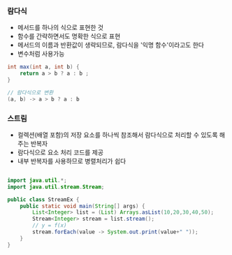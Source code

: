 ### 람다식
- 메서드를 하나의 식으로 표현한 것
- 함수를 간략하면서도 명확한 식으로 표현
- 메서드의 이름과 반환값이 생략되므로, 람다식을 '익명 함수'이라고도 한다
- 변수처럼 사용가능
```java
int max(int a, int b) {
	return a > b ? a : b ;
}

// 람다식으로 변환
(a, b) -> a > b ? a : b 
```

### 스트림
- 컬렉션(배열 포함)의 저장 요소를 하나씩 참조해서 람다식으로 처리할 수 있도록 해주는 반복자
- 람다식으로 요소 처리 코드를 제공
- 내부 반복자를 사용하므로 병렬처리가 쉽다


```java

import java.util.*;
import java.util.stream.Stream;

public class StreamEx {
    public static void main(String[] args) {
        List<Integer> list = (List) Arrays.asList(10,20,30,40,50);
        Stream<Integer> stream = list.stream();
        // y = f(x)
        stream.forEach(value -> System.out.print(value+" "));
    }
}
```